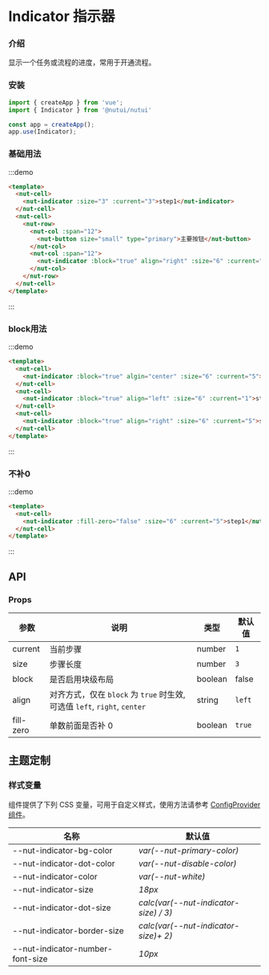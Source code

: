 # Indicator 指示器

### 介绍

显示一个任务或流程的进度，常用于开通流程。

### 安装

```javascript
import { createApp } from 'vue';
import { Indicator } from '@nutui/nutui'

const app = createApp();
app.use(Indicator);
```

### 基础用法

:::demo
```html
<template>
  <nut-cell>
    <nut-indicator :size="3" :current="3">step1</nut-indicator>
  </nut-cell>
  <nut-cell>
    <nut-row>
      <nut-col :span="12">
        <nut-button size="small" type="primary">主要按钮</nut-button>
      </nut-col>
      <nut-col :span="12">
        <nut-indicator :block="true" align="right" :size="6" :current="5">step1</nut-indicator>
      </nut-col>
    </nut-row>
  </nut-cell>
</template>
```
:::

### block用法
:::demo
```html
<template>
  <nut-cell>
    <nut-indicator :block="true" algin="center" :size="6" :current="5">step1</nut-indicator>
  </nut-cell>
  <nut-cell>
    <nut-indicator :block="true" align="left" :size="6" :current="1">step1</nut-indicator>
  </nut-cell>
  <nut-cell>
    <nut-indicator :block="true" align="right" :size="6" :current="5">step1</nut-indicator>
  </nut-cell>
</template>
```
:::

### 不补0
:::demo
```html
<template>
  <nut-cell>
    <nut-indicator :fill-zero="false" :size="6" :current="5">step1</nut-indicator>
  </nut-cell>
</template>
```
:::


## API

### Props

| 参数         | 说明                             | 类型   | 默认值           |
|--------------|----------------------------------|--------|------------------|
| current  | 当前步骤               | number | `1`              |
| size       | 步骤长度                         | number | `3`               |
| block | 是否启用块级布局     | boolean | false |
| align | 对齐方式，仅在 `block` 为 `true` 时生效, 可选值 `left`, `right`, `center` | string | `left` |
| fill-zero     | 单数前面是否补 0                      | boolean | `true`        |

## 主题定制

### 样式变量

组件提供了下列 CSS 变量，可用于自定义样式，使用方法请参考 [ConfigProvider 组件](#/zh-CN/component/configprovider)。

| 名称                                    | 默认值                     |
| --------------------------------------- | -------------------------- |
| --nut-indicator-bg-color|  _var(--nut-primary-color)_ |
| --nut-indicator-dot-color|  _var(--nut-disable-color)_ |
| --nut-indicator-color|  _var(--nut-white)_ |
| --nut-indicator-size|  _18px_ |
| --nut-indicator-dot-size|  _calc(var(--nut-indicator-size) / 3)_ |
| --nut-indicator-border-size|  _calc(var(--nut-indicator-size)+ 2)_ |
| --nut-indicator-number-font-size|  _10px_ |
